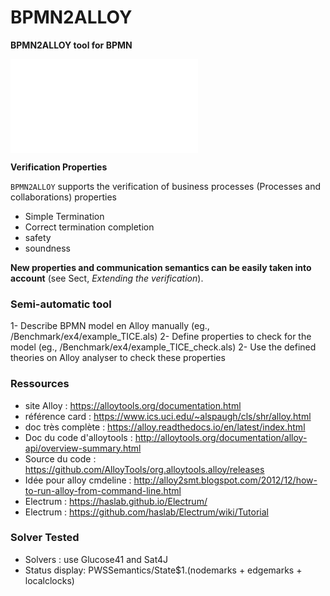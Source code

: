 # BPMN2ALLOY
**BPMN2ALLOY tool for BPMN**

![.EXAMPLE/](Claim.pdf)

**Verification Properties**

`BPMN2ALLOY` supports the verification of business processes (Processes and collaborations) properties

- Simple Termination
- Correct termination completion
- safety
- soundness

**New properties and communication semantics can be easily taken into account** (see Sect, *Extending the verification*).

### Semi-automatic tool

1- Describe BPMN model en Alloy manually (eg., /Benchmark/ex4/example_TICE.als)
2- Define properties to check for the model (eg., /Benchmark/ex4/example_TICE_check.als)
2- Use the defined theories on Alloy analyser to check these properties

### Ressources

- site Alloy : https://alloytools.org/documentation.html
- référence card : https://www.ics.uci.edu/~alspaugh/cls/shr/alloy.html
- doc très complète : https://alloy.readthedocs.io/en/latest/index.html
- Doc du code d'alloytools : http://alloytools.org/documentation/alloy-api/overview-summary.html
- Source du code : https://github.com/AlloyTools/org.alloytools.alloy/releases
- Idée pour alloy cmdeline : http://alloy2smt.blogspot.com/2012/12/how-to-run-alloy-from-command-line.html
- Electrum : https://haslab.github.io/Electrum/
- Electrum : https://github.com/haslab/Electrum/wiki/Tutorial

### Solver Tested

- Solvers : 
use Glucose41 and  Sat4J
- Status display:
PWSSemantics/State$1.(nodemarks + edgemarks + localclocks)

